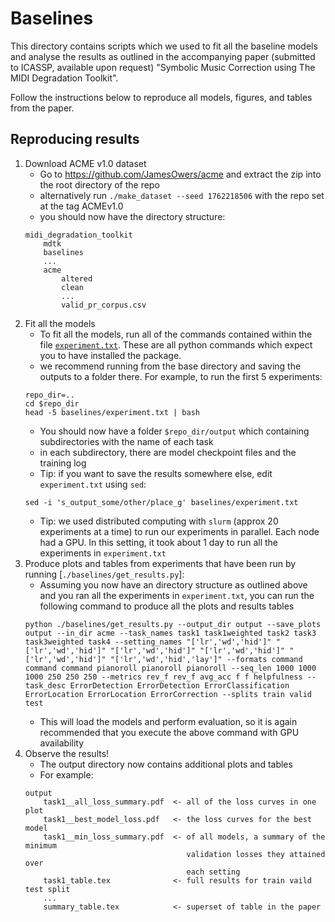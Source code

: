 # Baselines

This directory contains scripts which we used to fit all the baseline models
and analyse the results as outlined in the accompanying paper (submitted to
ICASSP, available upon request) "Symbolic Music Correction using The MIDI
Degradation Toolkit".

Follow the instructions below to reproduce all models, figures, and tables from
the paper.

## Reproducing results
1. Download ACME v1.0 dataset
    * Go to https://github.com/JamesOwers/acme and extract the zip into
    the root directory of the repo
    * alternatively run `./make_dataset --seed 1762218506` with the repo
    set at the tag ACMEv1.0
    * you should now have the directory structure:
    ```
    midi_degradation_toolkit
        mdtk
        baselines
        ...
        acme
            altered
            clean
            ...
            valid_pr_corpus.csv
    ```
1. Fit all the models
    * To fit all the models, run all of the commands contained within the file
    [`experiment.txt`](./experiment.txt). These are all python commands which
    expect you to have installed the package.
    * we recommend running from the base directory and saving the outputs to
    a folder there. For example, to run the first 5 experiments:
    ```
    repo_dir=..
    cd $repo_dir
    head -5 baselines/experiment.txt | bash
    ```
    * You should now have a folder `$repo_dir/output` which containing
    subdirectories with the name of each task
    * in each subdirectory, there are model checkpoint files and the
    training log
    * Tip: if you want to save the results somewhere else, edit
    `experiment.txt` using `sed`:
    ```
    sed -i 's_output_some/other/place_g' baselines/experiment.txt
    ```
    * Tip: we used distributed computing with `slurm` (approx 20 experiments at
    a time) to run our experiments in parallel. Each node had a GPU. In this
    setting, it took about 1 day to run all the experiments in
    `experiment.txt`
1. Produce plots and tables from experiments that have been run by running
[`./baselines/get_results.py`]:
    * Assuming you now have an directory structure as outlined above
    and you ran all the experiments in `experiment.txt`, you can run
    the following command to produce all the plots and results tables
    ```
    python ./baselines/get_results.py --output_dir output --save_plots output --in_dir acme --task_names task1 task1weighted task2 task3 task3weighted task4 --setting_names "['lr','wd','hid']" "['lr','wd','hid']" "['lr','wd','hid']" "['lr','wd','hid']" "['lr','wd','hid']" "['lr','wd','hid','lay']" --formats command command command pianoroll pianoroll pianoroll --seq_len 1000 1000 1000 250 250 250 --metrics rev_f rev_f avg_acc f f helpfulness --task_desc ErrorDetection ErrorDetection ErrorClassification ErrorLocation ErrorLocation ErrorCorrection --splits train valid test
    ```
    * This will load the models and perform evaluation, so it is again
    recommended that you execute the above command with GPU availability
1. Observe the results!
    * The output directory now contains additional plots and tables
    * For example:
    ```
    output
        task1__all_loss_summary.pdf  <- all of the loss curves in one plot
        task1__best_model_loss.pdf   <- the loss curves for the best model
        task1__min_loss_summary.pdf  <- of all models, a summary of the minimum
                                        validation losses they attained over
                                        each setting
        task1_table.tex              <- full results for train vaild test split
        ...
        summary_table.tex            <- superset of table in the paper
    ```

    